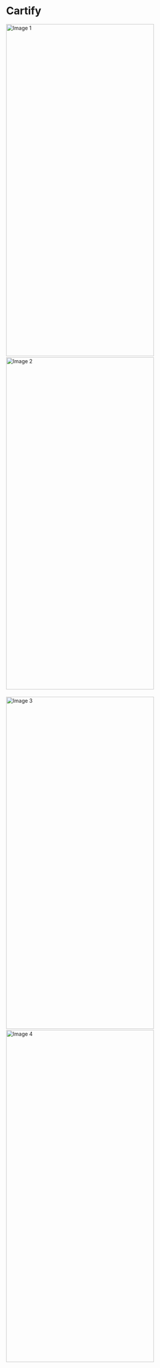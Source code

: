 # Cartify

<img src="https://github.com/GeekyPS/Cartify/assets/97830682/e6c93c03-9f40-4726-b36d-902288bb62a5" alt="Image 1" width="400" height="900"> &nbsp; &nbsp;
<img src="https://github.com/GeekyPS/Cartify/assets/97830682/c2dbf3c8-5e0e-49f7-b65a-7d542c7b174a" alt="Image 2" width="400" height="900"> &nbsp; &nbsp;
<br>
<br>
<img src="https://github.com/GeekyPS/Cartify/assets/97830682/bc191a2e-aca0-48c6-b21e-1b754f5c17d0" alt="Image 3" width="400" height="900"> &nbsp; &nbsp;
<img src="https://github.com/GeekyPS/Cartify/assets/97830682/8985f363-f3c4-4c98-9219-264a0f177e13" alt="Image 4" width="400" height="900">



